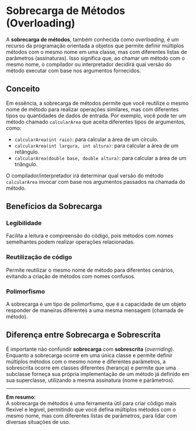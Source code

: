 # Sobrecarga de Métodos (Overloading)

A **sobrecarga de métodos**, também conhecida como _overloading_, é um recurso da programação orientada a objetos que permite definir múltiplos métodos com o mesmo nome em uma classe, mas com diferentes listas de parâmetros (assinaturas). Isso significa que, ao chamar um método com o mesmo nome, o compilador ou interpretador decidirá qual versão do método executar com base nos argumentos fornecidos.

## Conceito

Em essência, a sobrecarga de métodos permite que você reutilize o mesmo nome de método para realizar operações similares, mas com diferentes tipos ou quantidades de dados de entrada. Por exemplo, você pode ter um método chamado `calcularArea` que aceita diferentes tipos de argumentos, como:

- `calcularArea(int raio)`: para calcular a área de um círculo.
- `calcularArea(int largura, int altura)`: para calcular a área de um retângulo.
- `calcularArea(double base, double altura)`: para calcular a área de um triângulo.

O compilador/interpretador irá determinar qual versão do método `calcularArea` invocar com base nos argumentos passados na chamada do método.

## Benefícios da Sobrecarga

### Legibilidade

Facilita a leitura e compreensão do código, pois métodos com nomes semelhantes podem realizar operações relacionadas.

### Reutilização de código

Permite reutilizar o mesmo nome de método para diferentes cenários, evitando a criação de métodos com nomes confusos.

### Polimorfismo

A sobrecarga é um tipo de polimorfismo, que é a capacidade de um objeto responder de maneiras diferentes a uma mesma mensagem (chamada de método).

## Diferença entre Sobrecarga e Sobrescrita

É importante não confundir **sobrecarga** com **sobrescrita** (_overriding_). Enquanto a sobrecarga ocorre em uma única classe e permite definir múltiplos métodos com o mesmo nome e diferentes parâmetros, a sobrescrita ocorre em classes diferentes (herança) e permite que uma subclasse forneça sua própria implementação de um método já definido em sua superclasse, utilizando a mesma assinatura (nome e parâmetros).

---

**Em resumo:**  
A sobrecarga de métodos é uma ferramenta útil para criar código mais flexível e legível, permitindo que você defina múltiplos métodos com o mesmo nome, mas com diferentes listas de parâmetros, para lidar com diversas situações de uso.
